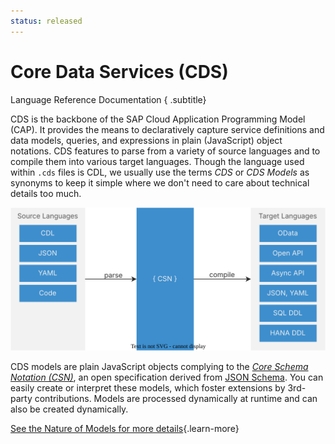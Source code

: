 ```yaml
---
status: released
---
```


# Core Data Services (CDS)
Language Reference Documentation
{ .subtitle}

CDS is the backbone of the SAP Cloud Application Programming Model (CAP). It provides the means to declaratively capture service definitions and data models, queries, and expressions in plain (JavaScript) object notations. CDS features to parse from a variety of source languages and to compile them into various target languages. Though the language used within `.cds` files is CDL, we usually use the terms _CDS_ or _CDS Models_ as synonyms to keep it simple where we don't need to care about technical details too much.

<img src="./assets/csn.drawio.svg" alt="The graphic is explained in the accompanying text."/>

CDS models are plain JavaScript objects complying to the _[Core Schema Notation (CSN)](./csn)_, an open specification derived from [JSON Schema](https://json-schema.org/). You can easily create or interpret these models, which foster extensions by 3rd-party contributions. Models are processed dynamically at runtime and can also be created dynamically.

[See the Nature of Models for more details](models){.learn-more}

<script setup>
import { data as pages } from './index.data.ts'
</script>

<br>
<IndexList :pages='pages' />
